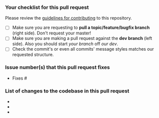 ### Your checklist for this pull request
Please review the [guidelines for contributing](CONTRIBUTING.md) to this repository.

- [ ] Make sure you are requesting to **pull a topic/feature/bugfix branch** (right side). Don't request your master!
- [ ] Make sure you are making a pull request against the **dev branch** (left side). Also you should start *your branch* off *our dev*.
- [ ] Check the commit's or even all commits' message styles matches our requested structure.

### Issue number(s) that this pull request fixes
- Fixes #

### List of changes to the codebase in this pull request
-
-
-
